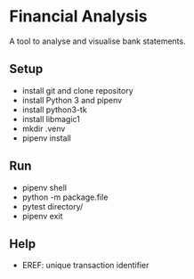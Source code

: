 # Financial Analysis

A tool to analyse and visualise bank statements.

## Setup
* install git and clone repository
* install Python 3 and pipenv
* install python3-tk
* install libmagic1
* mkdir .venv
* pipenv install

## Run 
* pipenv shell
* python -m package.file
* pytest directory/
* pipenv exit

## Help
* EREF: unique transaction identifier 

